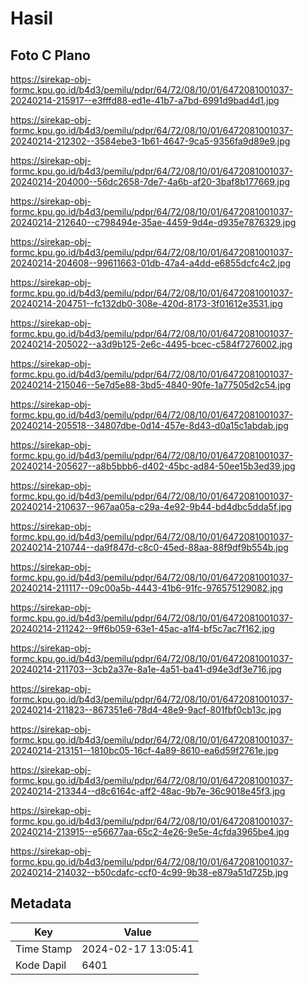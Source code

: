 # Hasil

## Foto C Plano

https://sirekap-obj-formc.kpu.go.id/b4d3/pemilu/pdpr/64/72/08/10/01/6472081001037-20240214-215917--e3fffd88-ed1e-41b7-a7bd-6991d9bad4d1.jpg

https://sirekap-obj-formc.kpu.go.id/b4d3/pemilu/pdpr/64/72/08/10/01/6472081001037-20240214-212302--3584ebe3-1b61-4647-9ca5-9356fa9d89e9.jpg

https://sirekap-obj-formc.kpu.go.id/b4d3/pemilu/pdpr/64/72/08/10/01/6472081001037-20240214-204000--56dc2658-7de7-4a6b-af20-3baf8b177669.jpg

https://sirekap-obj-formc.kpu.go.id/b4d3/pemilu/pdpr/64/72/08/10/01/6472081001037-20240214-212640--c798494e-35ae-4459-9d4e-d935e7876329.jpg

https://sirekap-obj-formc.kpu.go.id/b4d3/pemilu/pdpr/64/72/08/10/01/6472081001037-20240214-204608--99611663-01db-47a4-a4dd-e6855dcfc4c2.jpg

https://sirekap-obj-formc.kpu.go.id/b4d3/pemilu/pdpr/64/72/08/10/01/6472081001037-20240214-204751--fc132db0-308e-420d-8173-3f01612e3531.jpg

https://sirekap-obj-formc.kpu.go.id/b4d3/pemilu/pdpr/64/72/08/10/01/6472081001037-20240214-205022--a3d9b125-2e6c-4495-bcec-c584f7276002.jpg

https://sirekap-obj-formc.kpu.go.id/b4d3/pemilu/pdpr/64/72/08/10/01/6472081001037-20240214-215046--5e7d5e88-3bd5-4840-90fe-1a77505d2c54.jpg

https://sirekap-obj-formc.kpu.go.id/b4d3/pemilu/pdpr/64/72/08/10/01/6472081001037-20240214-205518--34807dbe-0d14-457e-8d43-d0a15c1abdab.jpg

https://sirekap-obj-formc.kpu.go.id/b4d3/pemilu/pdpr/64/72/08/10/01/6472081001037-20240214-205627--a8b5bbb6-d402-45bc-ad84-50ee15b3ed39.jpg

https://sirekap-obj-formc.kpu.go.id/b4d3/pemilu/pdpr/64/72/08/10/01/6472081001037-20240214-210637--967aa05a-c29a-4e92-9b44-bd4dbc5dda5f.jpg

https://sirekap-obj-formc.kpu.go.id/b4d3/pemilu/pdpr/64/72/08/10/01/6472081001037-20240214-210744--da9f847d-c8c0-45ed-88aa-88f9df9b554b.jpg

https://sirekap-obj-formc.kpu.go.id/b4d3/pemilu/pdpr/64/72/08/10/01/6472081001037-20240214-211117--09c00a5b-4443-41b6-91fc-976575129082.jpg

https://sirekap-obj-formc.kpu.go.id/b4d3/pemilu/pdpr/64/72/08/10/01/6472081001037-20240214-211242--9ff6b059-63e1-45ac-a1f4-bf5c7ac7f162.jpg

https://sirekap-obj-formc.kpu.go.id/b4d3/pemilu/pdpr/64/72/08/10/01/6472081001037-20240214-211703--3cb2a37e-8a1e-4a51-ba41-d94e3df3e716.jpg

https://sirekap-obj-formc.kpu.go.id/b4d3/pemilu/pdpr/64/72/08/10/01/6472081001037-20240214-211823--867351e6-78d4-48e9-9acf-801fbf0cb13c.jpg

https://sirekap-obj-formc.kpu.go.id/b4d3/pemilu/pdpr/64/72/08/10/01/6472081001037-20240214-213151--1810bc05-16cf-4a89-8610-ea6d59f2761e.jpg

https://sirekap-obj-formc.kpu.go.id/b4d3/pemilu/pdpr/64/72/08/10/01/6472081001037-20240214-213344--d8c6164c-aff2-48ac-9b7e-36c9018e45f3.jpg

https://sirekap-obj-formc.kpu.go.id/b4d3/pemilu/pdpr/64/72/08/10/01/6472081001037-20240214-213915--e56677aa-65c2-4e26-9e5e-4cfda3965be4.jpg

https://sirekap-obj-formc.kpu.go.id/b4d3/pemilu/pdpr/64/72/08/10/01/6472081001037-20240214-214032--b50cdafc-ccf0-4c99-9b38-e879a51d725b.jpg


## Metadata

| Key        | Value               |
| ---------- | ------------------- |
| Time Stamp | 2024-02-17 13:05:41 |
| Kode Dapil | 6401                |



